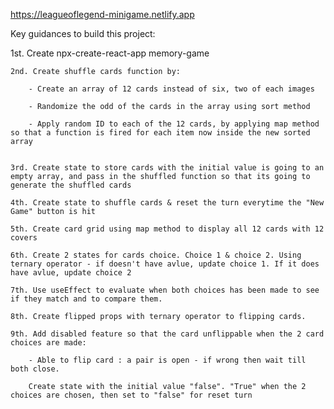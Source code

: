  https://leagueoflegend-minigame.netlify.app
 
 Key guidances to build this project:
 
 
  1st. Create npx-create-react-app memory-game
	
	2nd. Create shuffle cards function by:
		
		- Create an array of 12 cards instead of six, two of each images

		- Randomize the odd of the cards in the array using sort method

		- Apply random ID to each of the 12 cards, by applying map method so that a function is fired for each item now inside the new sorted array


	3rd. Create state to store cards with the initial value is going to an empty array, and pass in the shuffled function so that its going to generate the shuffled cards

	4th. Create state to shuffle cards & reset the turn everytime the "New Game" button is hit

	5th. Create card grid using map method to display all 12 cards with 12 covers 

	6th. Create 2 states for cards choice. Choice 1 & choice 2. Using ternary operator - if doesn't have avlue, update choice 1. If it does have avlue, update choice 2

	7th. Use useEffect to evaluate when both choices has been made to see if they match and to compare them. 
	
	8th. Create flipped props with ternary operator to flipping cards. 

	9th. Add disabled feature so that the card unflippable when the 2 card choices are made:
		
		- Able to flip card : a pair is open - if wrong then wait till both close. 

		Create state with the initial value "false". "True" when the 2 choices are chosen, then set to "false" for reset turn
